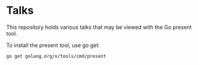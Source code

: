 # Talks

This repository holds various talks that may be viewed with the Go
present tool.

To install the present tool, use go get:

	go get golang.org/x/tools/cmd/present
